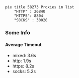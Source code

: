 
```mermaid
pie title 58273 Proxies in list
    "HTTP" : 26840
    "HTTPS": 8804
    "SOCKS" : 30020
```

### Some Info
#### Average Timeout

- mixed: 3.6s
- http: 1.9s
- https: 8.2s
- socks: 5.2s